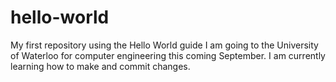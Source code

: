 # hello-world
My first repository using the Hello World guide
I am going to the University of Waterloo for computer engineering this coming September.
I am currently learning how to make and commit changes.
